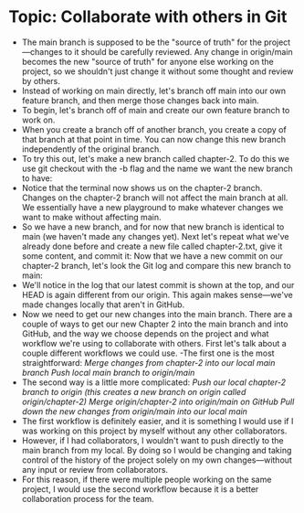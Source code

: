 # Topic: Collaborate with others in Git

- The main branch is supposed to be the "source of truth" for the project—changes to it should be carefully reviewed. Any change in origin/main becomes the new "source of truth" for anyone else working on the project, so we shouldn't just change it without some thought and review by others.
- Instead of working on main directly, let's branch off main into our own feature branch, and then merge those changes back into main.
- To begin, let's branch off of main and create our own feature branch to work on.
- When you create a branch off of another branch, you create a copy of that branch at that point in time. You can now change this new branch independently of the original branch.
- To try this out, let's make a new branch called chapter-2. To do this we use git checkout with the -b flag and the name we want the new branch to have:
- Notice that the terminal now shows us on the chapter-2 branch. Changes on the chapter-2 branch will not affect the main branch at all. We essentially have a new playground to make whatever changes we want to make without affecting main.
- So we have a new branch, and for now that new branch is identical to main (we haven't made any changes yet). Next let's repeat what we've already done before and create a new file called chapter-2.txt, give it some content, and commit it:
 Now that we have a new commit on our chapter-2 branch, let's look the Git log and compare this new branch to main:
 - We'll notice in the log that our latest commit is shown at the top, and our HEAD is again different from our origin. This again makes sense—we've made changes locally that aren't in GitHub.
- Now we need to get our new changes into the main branch.
There are a couple of ways to get our new Chapter 2 into the main branch and into GitHub, and the way we choose depends on the project and what workflow we're using to collaborate with others.
First let's talk about a couple different workflows we could use. 
-The first one is the most straightforward:
 *Merge changes from chapter-2 into our local main branch*
 *Push local main branch to origin/main*
 - The second way is a little more complicated:
 *Push our local chapter-2 branch to origin (this creates a new branch on origin called origin/chapter-2)*
 *Merge origin/chapter-2 into origin/main on GitHub*
*Pull down the new changes from origin/main into our local main*
- The first workflow is definitely easier, and it is something I would use if I was working on this project by myself without any other collaborators.
- However, if I had collaborators, I wouldn't want to push directly to the main branch from my local. By doing so I would be changing and taking control of the history of the project solely on my own changes—without any input or review from collaborators.
- For this reason, if there were multiple people working on the same project, I would use the second workflow because it is a better collaboration process for the team.







